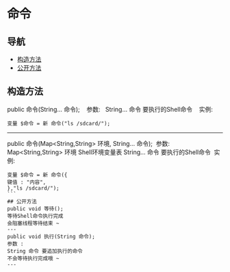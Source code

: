 # 命令 
## 导航 
* [构造方法](#构造方法)
* [公开方法](#公开方法) 
## 构造方法 
public 命令(String... 命令);   
参数:  
String... 命令 要执行的Shell命令   
实例: 
```
变量 $命令 = 新 命令("ls /sdcard/");
```
---
public 命令(Map<String,String> 环境, String... 命令); 
参数:  
Map<String,String> 环境 Shell环境变量表
String... 命令 要执行的Shell命令 
实例:  
```
变量 $命令 = 新 命令({
键值 : "内容",
},"ls /sdcard/"); 
``` 
## 公开方法 
public void 等待();   
等待Shell命令执行完成  
会阻塞线程等待结束 ~  
---
public void 执行(String 命令);   
参数 :  
String 命令 要追加执行的命令   
不会等待执行完成哦 ~  
---
